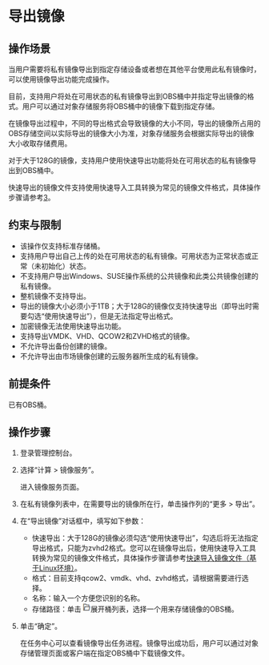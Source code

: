 # 导出镜像<a name="ims_01_0314"></a>

## 操作场景<a name="section524694217214"></a>

当用户需要将私有镜像导出到指定存储设备或者想在其他平台使用此私有镜像时，可以使用镜像导出功能完成操作。

目前，支持用户将处在可用状态的私有镜像导出到OBS桶中并指定导出镜像的格式。用户可以通过对象存储服务将OBS桶中的镜像下载到指定存储。

在镜像导出过程中，不同的导出格式会导致镜像的大小不同，导出的镜像所占用的OBS存储空间以实际导出的镜像大小为准，对象存储服务会根据实际导出的镜像大小收取存储费用。

对于大于128G的镜像，支持用户使用快速导出功能将处在可用状态的私有镜像导出到OBS桶中。

快速导出的镜像文件支持使用快速导入工具转换为常见的镜像文件格式，具体操作步骤请参考[3](快速导入镜像文件（基于Linux环境）.md#li2635823142815)。

## 约束与限制<a name="section12716918161831"></a>

-   该操作仅支持标准存储桶。
-   支持用户导出自己上传的处在可用状态的私有镜像。可用状态为正常状态或正常（未初始化）状态。
-   不支持用户导出Windows、SUSE操作系统的公共镜像和此类公共镜像创建的私有镜像。
-   整机镜像不支持导出。
-   导出的镜像大小必须小于1TB；大于128G的镜像仅支持快速导出（即导出时需要勾选“使用快速导出”），但是无法指定导出格式。
-   加密镜像无法使用快速导出功能。
-   支持导出VMDK、VHD、QCOW2和ZVHD格式的镜像。
-   不允许导出备份创建的镜像。
-   不允许导出由市场镜像创建的云服务器所生成的私有镜像。

## 前提条件<a name="section38081590162757"></a>

已有OBS桶。

## 操作步骤<a name="section51496588162929"></a>

1.  登录管理控制台。
2.  选择“计算 \> 镜像服务”。

    进入镜像服务页面。

3.  在私有镜像列表中，在需要导出的镜像所在行，单击操作列的“更多 \> 导出”。
4.  在“导出镜像”对话框中，填写如下参数：
    -   快速导出：大于128G的镜像必须勾选“使用快速导出”，勾选后将无法指定导出格式，只能为zvhd2格式。您可以在镜像导出后，使用快速导入工具转换为常见的镜像文件格式，具体操作步骤请参考[快速导入镜像文件（基于Linux环境）](快速导入镜像文件（基于Linux环境）.md)。
    -   格式：目前支持qcow2、vmdk、vhd、zvhd格式，请根据需要进行选择。
    -   名称：输入一个方便您识别的名称。
    -   存储路径：单击![](figures/Image-8.png)展开桶列表，选择一个用来存储镜像的OBS桶。

5.  单击“确定”。

    在任务中心可以查看镜像导出任务进程。镜像导出成功后，用户可以通过对象存储管理页面或客户端在指定OBS桶中下载镜像文件。


